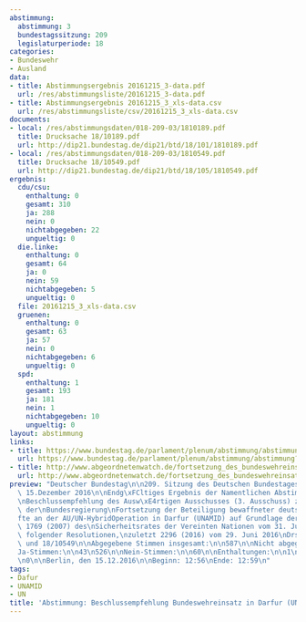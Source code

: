 ```yaml
---
abstimmung:
  abstimmung: 3
  bundestagssitzung: 209
  legislaturperiode: 18
categories:
- Bundeswehr
- Ausland
data:
- title: Abstimmungsergebnis 20161215_3-data.pdf
  url: /res/abstimmungsliste/20161215_3-data.pdf
- title: Abstimmungsergebnis 20161215_3_xls-data.csv
  url: /res/abstimmungsliste/csv/20161215_3_xls-data.csv
documents:
- local: /res/abstimmungsdaten/018-209-03/1810189.pdf
  title: Drucksache 18/10189.pdf
  url: http://dip21.bundestag.de/dip21/btd/18/101/1810189.pdf
- local: /res/abstimmungsdaten/018-209-03/1810549.pdf
  title: Drucksache 18/10549.pdf
  url: http://dip21.bundestag.de/dip21/btd/18/105/1810549.pdf
ergebnis:
  cdu/csu:
    enthaltung: 0
    gesamt: 310
    ja: 288
    nein: 0
    nichtabgegeben: 22
    ungueltig: 0
  die.linke:
    enthaltung: 0
    gesamt: 64
    ja: 0
    nein: 59
    nichtabgegeben: 5
    ungueltig: 0
  file: 20161215_3_xls-data.csv
  gruenen:
    enthaltung: 0
    gesamt: 63
    ja: 57
    nein: 0
    nichtabgegeben: 6
    ungueltig: 0
  spd:
    enthaltung: 1
    gesamt: 193
    ja: 181
    nein: 1
    nichtabgegeben: 10
    ungueltig: 0
layout: abstimmung
links:
- title: https://www.bundestag.de/parlament/plenum/abstimmung/abstimmung?id=445
  url: https://www.bundestag.de/parlament/plenum/abstimmung/abstimmung?id=445
- title: http://www.abgeordnetenwatch.de/fortsetzung_des_bundeswehreinsatzes_in_darfur-1105-831.html
  url: http://www.abgeordnetenwatch.de/fortsetzung_des_bundeswehreinsatzes_in_darfur-1105-831.html
preview: "Deutscher Bundestag\n\n209. Sitzung des Deutschen Bundestages\nam Donnerstag,\
  \ 15.Dezember 2016\n\nEndg\xFCltiges Ergebnis der Namentlichen Abstimmung Nr. 3\n\
  \nBeschlussempfehlung des Ausw\xE4rtigen Ausschusses (3. Ausschuss) zu dem Antrag\
  \ der\nBundesregierung\nFortsetzung der Beteiligung bewaffneter deutscher Streitkr\xE4\
  fte an der AU/UN-HybridOperation in Darfur (UNAMID) auf Grundlage der Resolution\
  \ 1769 (2007) des\nSicherheitsrates der Vereinten Nationen vom 31. Juli 2007 und\
  \ folgender Resolutionen,\nzuletzt 2296 (2016) vom 29. Juni 2016\nDrs. 18/10189\
  \ und 18/10549\n\nAbgegebene Stimmen insgesamt:\n\n587\n\nNicht abgegebene Stimmen:\n\
  Ja-Stimmen:\n\n43\n526\n\nNein-Stimmen:\n\n60\n\nEnthaltungen:\n\n1\n\nUng\xFCltige:\n\
  \n0\n\nBerlin, den 15.12.2016\n\nBeginn: 12:56\nEnde: 12:59\n"
tags:
- Dafur
- UNAMID
- UN
title: 'Abstimmung: Beschlussempfehlung Bundeswehreinsatz in Darfur (UNAMID)'
---
```

